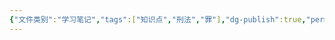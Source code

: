 ```yaml
---
{"文件类别":"学习笔记","tags":["知识点","刑法","罪"],"dg-publish":true,"permalink":"/学习笔记studyup/刑总/贪污贿赂罪/","dgPassFrontmatter":true,"created":"2024-10-31T22:59:13.346+08:00","updated":"2024-10-31T23:00:34.092+08:00"}
---
```


